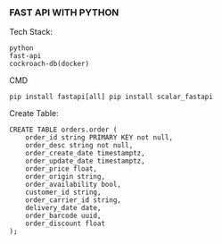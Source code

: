 ### FAST API WITH PYTHON

Tech Stack:

```
python
fast-api
cockroach-db(docker)
```

CMD

``
pip install fastapi[all]
pip install scalar_fastapi
``

Create Table:

```
CREATE TABLE orders.order (
    order_id string PRIMARY KEY not null,
    order_desc string not null,
    order_create_date timestamptz,
    order_update_date timestamptz,
    order_price float,
    order_origin string,
    order_availability bool,
    customer_id string,
    order_carrier_id string,
    delivery_date date,
    order_barcode uuid,
    order_discount float
);
```


